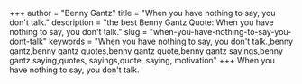 +++
author = "Benny Gantz"
title = "When you have nothing to say, you don't talk."
description = "the best Benny Gantz Quote: When you have nothing to say, you don't talk."
slug = "when-you-have-nothing-to-say-you-dont-talk"
keywords = "When you have nothing to say, you don't talk.,benny gantz,benny gantz quotes,benny gantz quote,benny gantz sayings,benny gantz saying,quotes, sayings,quote, saying, motivation"
+++
When you have nothing to say, you don't talk.
